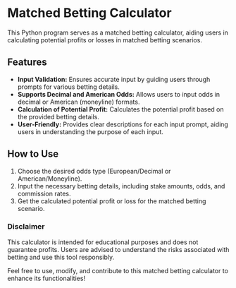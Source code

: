 # Matched Betting Calculator

This Python program serves as a matched betting calculator, aiding users in calculating potential profits or losses in matched betting scenarios.

## Features

- **Input Validation:** Ensures accurate input by guiding users through prompts for various betting details.
- **Supports Decimal and American Odds:** Allows users to input odds in decimal or American (moneyline) formats.
- **Calculation of Potential Profit:** Calculates the potential profit based on the provided betting details.
- **User-Friendly:** Provides clear descriptions for each input prompt, aiding users in understanding the purpose of each input.

## How to Use

1. Choose the desired odds type (European/Decimal or American/Moneyline).
2. Input the necessary betting details, including stake amounts, odds, and commission rates.
3. Get the calculated potential profit or loss for the matched betting scenario.

### Disclaimer

This calculator is intended for educational purposes and does not guarantee profits. Users are advised to understand the risks associated with betting and use this tool responsibly.

Feel free to use, modify, and contribute to this matched betting calculator to enhance its functionalities!

